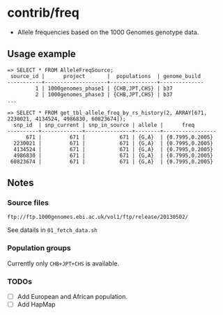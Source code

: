 # contrib/freq

- Allele frequencies based on the 1000 Genomes genotype data.


## Usage example

```
=> SELECT * FROM AlleleFreqSource;
 source_id |      project       |  populations  | genome_build
-----------+--------------------+---------------+--------------
         1 | 1000genomes_phase1 | {CHB,JPT,CHS} | b37
         2 | 1000genomes_phase3 | {CHB,JPT,CHS} | b37
...

=> SELECT * FROM get_tbl_allele_freq_by_rs_history(2, ARRAY[671, 2230021, 4134524, 4986830, 60823674]);
  snp_id  | snp_current | snp_in_source | allele |      freq
----------+-------------+---------------+--------+-----------------
      671 |         671 |           671 | {G,A}  | {0.7995,0.2005}
  2230021 |         671 |           671 | {G,A}  | {0.7995,0.2005}
  4134524 |         671 |           671 | {G,A}  | {0.7995,0.2005}
  4986830 |         671 |           671 | {G,A}  | {0.7995,0.2005}
 60823674 |         671 |           671 | {G,A}  | {0.7995,0.2005}
```


## Notes

### Source files

`ftp://ftp.1000genomes.ebi.ac.uk/vol1/ftp/release/20130502/`

See datails in `01_fetch_data.sh`


### Population groups

Currently only `CHB+JPT+CHS` is available.


### TODOs

- [ ] Add European and African population.
- [ ] Add HapMap
